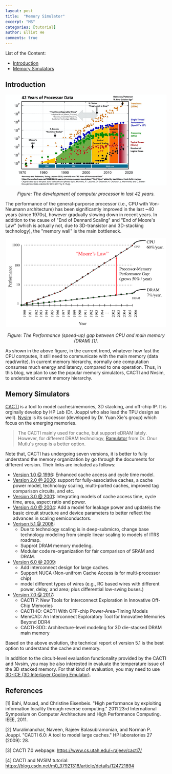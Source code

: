 ```yaml
---
layout: post
title:  "Memory Simulator"
excerpt: "MS"
categories: [tutorial]
author: Elliot He
comments: true
---
```




List of the Content:
- [Introduction](##Introduction)
- [Memory Simulators](##Memory_Simulators)



## <a name="Introduction"></a> Introduction
<p align="center">
<img src="/images/blog/42-years-of-microprocessor-trend-data.png" alt="drawing" width="700"/>
</p>
<p align="center">
    <em>Figure: The development of computer processor in last 42 years.</em>
</p>

The performance of the general-purporse processor (i.e., CPU with Von-Neumann architecture) has been significantly improved in the last ~40 years (since 1970s), however gradually slowing down in recent years. In addition to the cause of "End of Dennard Scaling" and "End of Moore's Law" (which is actually not, due to 3D-transistor and 3D-stacking technology), the "memory wall" is the main bottleneck. 

<p align="center">
<img src="/images/blog/Memory-Access-vs-CPU-Speed.png" alt="drawing" width="500"/>
</p>
<p align="center">
    <em>Figure: The Performance (speed-up) gap between CPU and main memory (DRAM) [1].</em>
</p>

As shown in the above figure, in the current trend, whatever how fast the CPU computes, it still need to communicate with the main memory (data read/write). In current memory hierarchy, normally one computation consumes much energy and latency, compared to one operation. Thus, in this blog, we plan to use the popular memory simulators, CACTI and Nvsim, to understand current memory hierarchy.

## <a name="Memory Simulators"></a> Memory Simulators

[CACTI](https://github.com/HewlettPackard/cacti) is a tool to model caches/memories, 3D stacking, and off-chip IP. It is orginally develop by HP Lab (Dr. Jouppi who also lead the TPU design as well). [Nvsim](https://github.com/SEAL-UCSB/NVSim) is its successor (developed by Dr. Yuan Xie's group) which focus on the emerging memories.

> The CACTI mainly used for cache, but support eDRAM lately. However, for different DRAM technology, [Ramulator](https://github.com/CMU-SAFARI/ramulator) from Dr. Onur Mutlu's group is a better option.

Note that, CACTI has undergoing seven versions, it is better to fully understand the memory organization by go through the documents for different version. Their links are included as follows:
- [Version 1.0 @ 1996](https://ieeexplore.ieee.org/stamp/stamp.jsp?tp=&arnumber=509850): Enhanced cache access and cycle time model.
- [Version 2.0 @ 2000](https://arch.cs.utah.edu/cacti/cacti2.pdf): support for fully-associative caches, a cache power model, technology scaling, multi-ported caches, improved tag comparison circuits, and etc.
- [Version 3.0 @ 2001](https://www.hpl.hp.com/research/cacti/cacti3.pdf): Integrating models of cache access time, cycle time, area, aspect ratio and power.  
- [Version 4.0 @ 2004](https://citeseerx.ist.psu.edu/viewdoc/download?doi=10.1.1.124.5177&rep=rep1&type=pdf): Add a model for leakage power and update\s the basic circuit structure and device parameters to better reflect the advances in scaling semiconductors.
- [Verison 5.1 @ 2008](https://citeseerx.ist.psu.edu/viewdoc/download?doi=10.1.1.408.4036&rep=rep1&type=pdf): 
    - Due to technology scaling is in deep-submicro, change base technology modeling from simple linear scaling to models of ITRS roadmap. 
    - Supprot DRAM memory modeling.
    - Modular code re-organization for fair comparison of SRAM and DRAM. 
- [Version 6.0 @ 2009](https://www.hpl.hp.com/techreports/2009/HPL-2009-85.pdf):
    - Add interconnect design for large caches. 
    - Support NUCA (Non-unifrom Cache Access is for multi-processor chip) 
    - model different types of wires (e.g., RC based wires with different power, delay, and area; plus differential low-swing buses.)
- [Version 7.0 @ 2017](https://dl.acm.org/doi/abs/10.1145/3085572): 
    - CACTI 7: New Tools for Interconnect Exploration in Innovative Off-Chip Memories
    - CACTI-IO: CACTI With OFF-chip Power-Area-Timing Models
    - MemCAD: An Interconnect Exploratory Tool for Innovative Memories Beyond DDR4
    - CACTI-3DD: Architecture-level modeling for 3D die-stacked DRAM main memory

Based on the above evolution, the technical report of version 5.1 is the best option to understand the cache and memory.

In addition to the circuit-level evaluation functionality provided by the CACTI and Nvsim, you may be also interested in evaluate the temperature issue of the 3D stacked memory. For that kind of evaluation, you may need to use [3D-ICE (3D Interlayer Cooling Emulator)](https://github.com/esl-epfl/3d-ice).


References
----------
[1] Bahi, Mouad, and Christine Eisenbeis. "High performance by exploiting information locality through reverse computing." 2011 23rd International Symposium on Computer Architecture and High Performance Computing. IEEE, 2011.

[2] Muralimanohar, Naveen, Rajeev Balasubramonian, and Norman P. Jouppi. "CACTI 6.0: A tool to model large caches." HP laboratories 27 (2009): 28.

[3] CACTI 7.0 webpage: https://www.cs.utah.edu/~rajeev/cacti7/

[4] CACTI and NVSIM tutorial: https://blog.csdn.net/m0_37921318/article/details/124721894